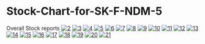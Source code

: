 # Stock-Chart-for-SK-F-NDM-5
Overall Stock reports 
<a href="https://ibb.co/NtM908k"><img src="https://i.ibb.co/mb39nLY/2.png" alt="2" border="0"></a>
<a href="https://ibb.co/GsnJBVB"><img src="https://i.ibb.co/ZHGJtht/3.png" alt="3" border="0"></a>
<a href="https://ibb.co/Fzq8Pt6"><img src="https://i.ibb.co/YhTfrG2/4.png" alt="4" border="0"></a>
<a href="https://ibb.co/4pYxZJG"><img src="https://i.ibb.co/3cMHykq/5.png" alt="5" border="0"></a>
<a href="https://ibb.co/HDJbWs7"><img src="https://i.ibb.co/QF5T2R9/6.png" alt="6" border="0"></a>
<a href="https://ibb.co/KW6nKL7"><img src="https://i.ibb.co/Hq7ZhxY/7.png" alt="7" border="0"></a>
<a href="https://ibb.co/fNxLzG1"><img src="https://i.ibb.co/NNybdnV/8.png" alt="8" border="0"></a>
<a href="https://ibb.co/ZWfPYKM"><img src="https://i.ibb.co/72S5RV1/9.png" alt="9" border="0"></a>
<a href="https://ibb.co/ch5ptTm"><img src="https://i.ibb.co/gZ1Xwgn/10.png" alt="10" border="0"></a>
<a href="https://ibb.co/4dkZxW2"><img src="https://i.ibb.co/Ry8pW2N/11.png" alt="11" border="0"></a>
<a href="https://ibb.co/4sSQQ4b"><img src="https://i.ibb.co/7gp99r3/12.png" alt="12" border="0"></a>
<a href="https://ibb.co/4RPxSkF"><img src="https://i.ibb.co/s9yr17g/13.png" alt="13" border="0"></a>
<a href="https://ibb.co/QkCGyTM"><img src="https://i.ibb.co/vhQ80Tk/14.png" alt="14" border="0"></a>
<a href="https://ibb.co/2SqJJS1"><img src="https://i.ibb.co/ScNSSc4/15.png" alt="15" border="0"></a>
<a href="https://ibb.co/VgptFyf"><img src="https://i.ibb.co/YcT359H/16.png" alt="16" border="0"></a>
<a href="https://ibb.co/SP6zTLf"><img src="https://i.ibb.co/7XSqc9k/17.png" alt="17" border="0"></a>
<a href="https://ibb.co/0r2BCsQ"><img src="https://i.ibb.co/m4Tv9NS/18.png" alt="18" border="0"></a>
<a href="https://ibb.co/kKxqrkH"><img src="https://i.ibb.co/CBzVXN1/19.png" alt="19" border="0"></a>
<a href="https://ibb.co/DKBRgV7"><img src="https://i.ibb.co/F7QDqxB/20.png" alt="20" border="0"></a>
<a href="https://ibb.co/ByLDBvG"><img src="https://i.ibb.co/Wkn9f70/21.png" alt="21" border="0"></a>
